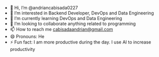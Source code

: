 - 👋 Hi, I’m @andriancabisada0227
- 👀 I’m interested in Backend Developer, DevOps and Data Engineering
- 🌱 I’m currently learning DevOps and Data Engineering
- 💞️ I’m looking to collaborate anything related to programming
- 📫 How to reach me cabisadaandrian@gmail.com
- 😄 Pronouns: He
- ⚡ Fun fact: I am more productive during the day. I use AI to increase productivity

<!---
andriancabisada0227/andriancabisada0227 is a ✨ special ✨ repository because its `README.md` (this file) appears on your GitHub profile.
You can click the Preview link to take a look at your changes.
--->
